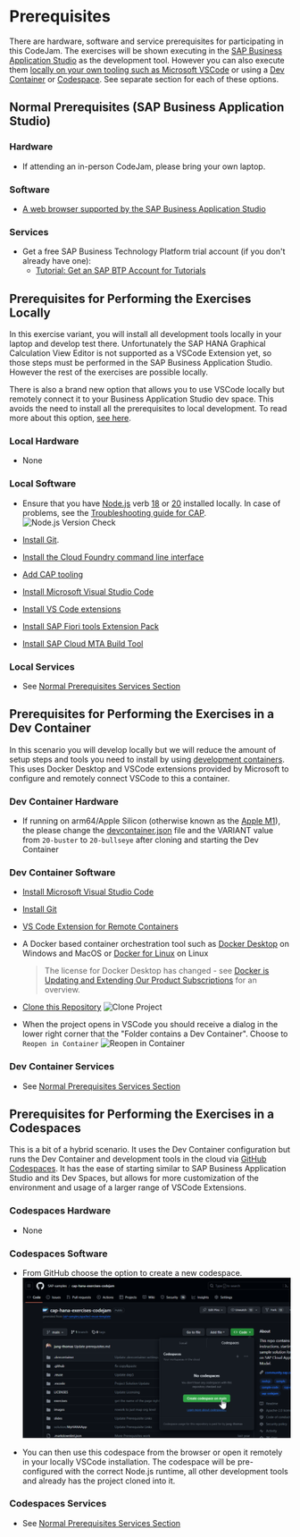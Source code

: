 # Prerequisites

There are hardware, software and service prerequisites for participating in this CodeJam. The exercises will be shown executing in the [SAP Business Application Studio](https://community.sap.com/topics/business-application-studio) as the development tool. However you can also execute them [locally on your own tooling such as Microsoft VSCode](#prerequisites-for-performing-the-exercises-locally) or using a [Dev Container](#prerequisites-for-performing-the-exercises-in-a-dev-container) or [Codespace](#prerequisites-for-performing-the-exercises-in-a-codespaces). See separate section for each of these options.

## Normal Prerequisites (SAP Business Application Studio)

### Hardware

* If attending an in-person CodeJam, please bring your own laptop.

### Software

* [A web browser supported by the SAP Business Application Studio](https://help.sap.com/docs/SAP%20Business%20Application%20Studio/9d1db9835307451daa8c930fbd9ab264/8f46c6e6f86641cc900871c903761fd4.html#availability)

### Services

* Get a free SAP Business Technology Platform trial account (if you don't already have one):
  * [Tutorial: Get an SAP BTP Account for Tutorials](https://developers.sap.com/tutorials/btp-cockpit-setup.html)

## Prerequisites for Performing the Exercises Locally

In this exercise variant, you will install all development tools locally in your laptop and develop test there. Unfortunately the SAP HANA Graphical Calculation View Editor is not supported as a VSCode Extension yet, so those steps must be performed in the SAP Business Application Studio. However the rest of the exercises are possible locally.

There is also a brand new option that allows you to use VSCode locally but remotely connect it to your Business Application Studio dev space. This avoids the need to install all the prerequisites to local development. To read more about this option, [see here](https://blogs.sap.com/2023/05/09/product-updates-for-sap-business-application-studio-2304/?source=social-Global-YOUTUBE-MarketingCampaign-Developers-Business_Technology_Platform_Umbrella-spr-9927419192-account_name&campaigncode=CRM-XB23-MKT-DGEALL&sprinklrid=9927419192).

### Local Hardware

* None

### Local Software

* Ensure that you have [Node.js](https://nodejs.org/en/download/) verb [18](https://nodejs.org/dist/latest-v18.x/) or [20](https://nodejs.org/dist/latest-v20.x/) installed locally. In case of problems, see the [Troubleshooting guide for CAP](https://cap.cloud.sap/docs/get-started/troubleshooting#npm-installation).
  ![Node.js Version Check](images/prereq/node_v_check.png)

* [Install Git](https://developers.sap.com/tutorials/btp-app-prepare-dev-environment-cap.html#21385226-8ed8-48c4-bc9e-97c38562ce93).

* [Install the Cloud Foundry command line interface](https://developers.sap.com/tutorials/btp-app-prepare-dev-environment-cap.html#f2d28e20-e4da-4eaf-9e55-7b9238b1f8bd)
  
* [Add CAP tooling](https://developers.sap.com/tutorials/btp-app-prepare-dev-environment-cap.html#79e1644f-4433-47dc-a770-5da00c9afce9)

* [Install Microsoft Visual Studio Code](https://developers.sap.com/tutorials/btp-app-prepare-dev-environment-cap.html#2dab2b4d-c9c7-40fa-a113-b6c0f02cddad)

* [Install VS Code extensions](https://developers.sap.com/tutorials/btp-app-prepare-dev-environment-cap.html#63037f80-b6bc-4b86-a8db-b0d9d23ea7d1)

* [Install SAP Fiori tools Extension Pack](https://developers.sap.com/tutorials/btp-app-prepare-dev-environment-cap.html#28ca825f-00b0-43ae-b34c-40f24facead8)

* [Install SAP Cloud MTA Build Tool](https://sap.github.io/cloud-mta-build-tool/download/)  

### Local Services

* See [Normal Prerequisites Services Section](#services)

## Prerequisites for Performing the Exercises in a Dev Container

In this scenario you will develop locally but we will reduce the amount of setup steps and tools you need to install by using [development containers](https://code.visualstudio.com/docs/remote/containers). This uses Docker Desktop and VSCode extensions provided by Microsoft to configure and remotely connect VSCode to this a container.

### Dev Container Hardware

* If running on arm64/Apple Silicon (otherwise known as the [Apple M1](https://en.wikipedia.org/wiki/Apple_M1)), the please change the [devcontainer.json](..devcontainer/devcontainer.json) file and the VARIANT value from `20-buster` to `20-bullseye` after cloning and starting the Dev Container

### Dev Container Software

* [Install Microsoft Visual Studio Code](https://developers.sap.com/tutorials/btp-app-prepare-dev-environment-cap.html#2dab2b4d-c9c7-40fa-a113-b6c0f02cddad)

* [Install Git](https://developers.sap.com/tutorials/btp-app-prepare-dev-environment-cap.html#21385226-8ed8-48c4-bc9e-97c38562ce93)

* [VS Code Extension for Remote Containers](https://marketplace.visualstudio.com/items?itemName=ms-vscode-remote.remote-containers)
  
* A Docker based container orchestration tool such as [Docker Desktop](https://www.docker.com/products/docker-desktop/) on Windows and MacOS or [Docker for Linux](https://docs.docker.com/engine/install/) on Linux
  > The license for Docker Desktop has changed - see [Docker is Updating and Extending Our Product Subscriptions](https://www.docker.com/blog/updating-product-subscriptions/) for an overview.
  
* [Clone this Repository](https://github.com/SAP-samples/cap-hana-exercises-codejam)
  ![Clone Project](images/prereq/clone_project.png)

* When the project opens in VSCode you should receive a dialog in the lower right corner that the "Folder contains a Dev Container".  Choose to `Reopen in Container`
  ![Reopen in Container](images/prereq/reopen_remote_container.png)

### Dev Container Services

* See [Normal Prerequisites Services Section](#services)

## Prerequisites for Performing the Exercises in a Codespaces

This is a bit of a hybrid scenario.  It uses the Dev Container configuration but runs the Dev Container and development tools in the cloud via [GitHub Codespaces](https://github.com/features/codespaces). It has the ease of starting similar to SAP Business Application Studio and its Dev Spaces, but allows for more customization of the environment and usage of a larger range of VSCode Extensions.

### Codespaces Hardware

* None

### Codespaces Software

* From GitHub choose the option to create a new codespace.
  ![Create Codespace](images/prereq/codespace.png)
  
* You can then use this codespace from the browser or open it remotely in your locally VSCode installation. The codespace will be pre-configured with the correct Node.js runtime, all other development tools and already has the project cloned into it.

### Codespaces Services

* See [Normal Prerequisites Services Section](#services)
